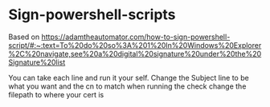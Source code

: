 # Sign-powershell-scripts
Based on https://adamtheautomator.com/how-to-sign-powershell-script/#:~:text=To%20do%20so%3A%201%20In%20Windows%20Explorer%2C%20navigate,see%20a%20digital%20signature%20under%20the%20Signature%20list


You can take each line and run it your self. Change the Subject line to be what you want and the cn to match when running the check
change the filepath to where your cert is
